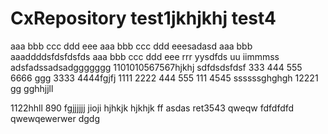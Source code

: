 # CxRepository test1jkhjkhj test4
aaa bbb ccc ddd eee
aaa bbb ccc ddd eeesadasd
aaa bbb
aaaddddsfdsfdsfds
aaa bbb ccc ddd eee rrr yysdfds uu iimmmss
adsfadssadsadggggggg
1101010567567hjkhj
sdfdsdsfdsf
333 444 555 6666 ggg
3333 4444fgjfj
1111 2222
444 555
111 4545
ssssssghghgh
12221
gg
gghhjjll

1122hhll
890
fgjjjjjj
jioji
hjhkjk
hjkhjk
ff
asdas
ret3543
qweqw   fdfdfdfd
qwewqewerwer dgdg
